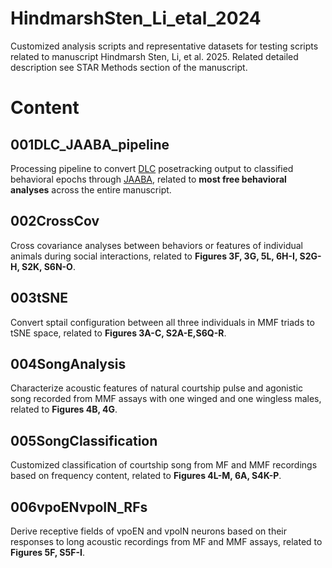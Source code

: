 # HindmarshSten_Li_etal_2024
Customized analysis scripts and representative datasets for testing scripts related to manuscript Hindmarsh Sten, Li, et al. 2025.
Related detailed description see STAR Methods section of the manuscript.

# Content
## 001DLC_JAABA_pipeline
Processing pipeline to convert [DLC](https://github.com/DeepLabCut/DeepLabCut) posetracking output to classified behavioral epochs through [JAABA](https://github.com/kristinbranson/JAABA), related to **most free behavioral analyses** across the entire manuscript.

## 002CrossCov
Cross covariance analyses between behaviors or features of individual animals during social interactions, related to **Figures 3F, 3G, 5L, 6H-I, S2G-H, S2K, S6N-O**.

## 003tSNE
Convert sptail configuration between all three individuals in MMF triads to tSNE space, related to **Figures 3A-C, S2A-E,S6Q-R**.

## 004SongAnalysis
Characterize acoustic features of natural courtship pulse and agonistic song recorded from MMF assays with one winged and one wingless males, related to **Figures 4B, 4G**.

## 005SongClassification
Customized classification of courtship song from MF and MMF recordings based on frequency content, related to **Figures 4L-M, 6A, S4K-P**.

## 006vpoENvpoIN_RFs
Derive receptive fields of vpoEN and vpoIN neurons based on their responses to long acoustic recordings from MF and MMF assays, related to **Figures 5F, S5F-I**.
